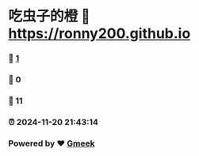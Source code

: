 # 吃虫子的橙 :link: https://ronny200.github.io 
### :page_facing_up: [1](https://ronny200.github.io/tag.html) 
### :speech_balloon: 0 
### :hibiscus: 11 
### :alarm_clock: 2024-11-20 21:43:14 
### Powered by :heart: [Gmeek](https://github.com/Meekdai/Gmeek)
